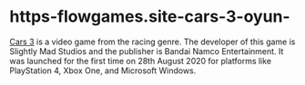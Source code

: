 # https-flowgames.site-cars-3-oyun-
[Cars 3](https://flowgames.site/cars-3-oyun/) is a video game from the racing genre. The developer of this game is Slightly Mad Studios and the publisher is Bandai Namco Entertainment. It was launched for the first time on 28th August 2020 for platforms like PlayStation 4, Xbox One, and Microsoft Windows.
